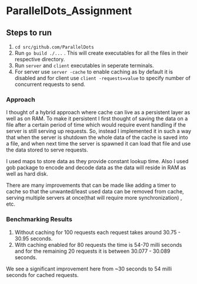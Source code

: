 # ParallelDots_Assignment

## Steps to run

1. `cd src/github.com/ParallelDots`
2. Run `go build ./...` . This will create executables for all the files in their respective directory.
3. Run `server` and `client` executables in seperate terminals.
4. For server use `server -cache` to enable caching as by default it is disabled and for client use `client -requests=value` to specify number of concurrent requests to send.

### Approach

I thought of a hybrid approach where cache can live as a persistent layer as well as on RAM. To make it persistent I first thought of saving the data on a file
after a certain period of time which would require event handling if the server is still serving up requests. So, instead I implemented it in such a way that when
the server is shutdown the whole data of the cache is saved into a file, and when next time the server is spawned it can load that file and use the data stored to
serve requests.

I used maps to store data as they provide constant lookup time. Also I used gob package to encode and decode data as the data will reside in RAM as well as hard disk.

There are many improvements that can be made like adding a timer to cache so that the unwanted/least used data can be removed from cache, serving multiple servers at once(that
will require more synchronization) , etc.

### Benchmarking Results

1. Without caching for 100 requests each request takes around 30.75 - 30.95 seconds.
2. With caching enabled for 80 requests the time is 54-70 milli seconds and for the remaining 20 requests it is
    between 30.077 - 30.089 seconds.

We see a significant improvement here from ~30 seconds to 54 milli seconds for cached requests.
